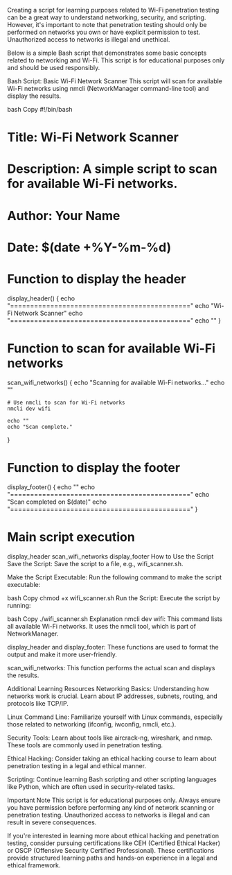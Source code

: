 Creating a script for learning purposes related to Wi-Fi penetration testing can be a great way to understand networking, security, and scripting. However, it's important to note that penetration testing should only be performed on networks you own or have explicit permission to test. Unauthorized access to networks is illegal and unethical.

Below is a simple Bash script that demonstrates some basic concepts related to networking and Wi-Fi. This script is for educational purposes only and should be used responsibly.

Bash Script: Basic Wi-Fi Network Scanner
This script will scan for available Wi-Fi networks using nmcli (NetworkManager command-line tool) and display the results.

bash
Copy
#!/bin/bash

# Title: Wi-Fi Network Scanner
# Description: A simple script to scan for available Wi-Fi networks.
# Author: Your Name
# Date: $(date +%Y-%m-%d)

# Function to display the header
display_header() {
    echo "============================================="
    echo "Wi-Fi Network Scanner"
    echo "============================================="
    echo ""
}

# Function to scan for available Wi-Fi networks
scan_wifi_networks() {
    echo "Scanning for available Wi-Fi networks..."
    echo ""

    # Use nmcli to scan for Wi-Fi networks
    nmcli dev wifi

    echo ""
    echo "Scan complete."
}

# Function to display the footer
display_footer() {
    echo ""
    echo "============================================="
    echo "Scan completed on $(date)"
    echo "============================================="
}

# Main script execution
display_header
scan_wifi_networks
display_footer
How to Use the Script
Save the Script: Save the script to a file, e.g., wifi_scanner.sh.

Make the Script Executable: Run the following command to make the script executable:

bash
Copy
chmod +x wifi_scanner.sh
Run the Script: Execute the script by running:

bash
Copy
./wifi_scanner.sh
Explanation
nmcli dev wifi: This command lists all available Wi-Fi networks. It uses the nmcli tool, which is part of NetworkManager.

display_header and display_footer: These functions are used to format the output and make it more user-friendly.

scan_wifi_networks: This function performs the actual scan and displays the results.

Additional Learning Resources
Networking Basics: Understanding how networks work is crucial. Learn about IP addresses, subnets, routing, and protocols like TCP/IP.

Linux Command Line: Familiarize yourself with Linux commands, especially those related to networking (ifconfig, iwconfig, nmcli, etc.).

Security Tools: Learn about tools like aircrack-ng, wireshark, and nmap. These tools are commonly used in penetration testing.

Ethical Hacking: Consider taking an ethical hacking course to learn about penetration testing in a legal and ethical manner.

Scripting: Continue learning Bash scripting and other scripting languages like Python, which are often used in security-related tasks.

Important Note
This script is for educational purposes only. Always ensure you have permission before performing any kind of network scanning or penetration testing. Unauthorized access to networks is illegal and can result in severe consequences.

If you're interested in learning more about ethical hacking and penetration testing, consider pursuing certifications like CEH (Certified Ethical Hacker) or OSCP (Offensive Security Certified Professional). These certifications provide structured learning paths and hands-on experience in a legal and ethical framework.
